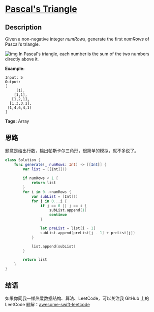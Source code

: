 # [Pascal's Triangle][title]

## Description

Given a non-negative integer *numRows*, generate the first *numRows* of Pascal's triangle.

![img](https://upload.wikimedia.org/wikipedia/commons/0/0d/PascalTriangleAnimated2.gif)
In Pascal's triangle, each number is the sum of the two numbers directly above it.

**Example:**

```
Input: 5
Output:
[
     [1],
    [1,1],
   [1,2,1],
  [1,3,3,1],
 [1,4,6,4,1]
]
```

**Tags:** Array


## 思路

题意是给出行数，输出帕斯卡尔三角形，很简单的模拟，就不多说了。

```swift
class Solution {
    func generate(_ numRows: Int) -> [[Int]] {
        var list = [[Int]]()
    
        if numRows < 1 {
            return list
        }
        for i in 0..<numRows {
            var subList = [Int]()
            for j in 0...i {
                if j == 0 || j == i {
                    subList.append(1)
                    continue
                }

                let preList = list[i - 1]
                subList.append(preList[j - 1] + preList[j])
            }

            list.append(subList)
        }

        return list
    }
}
```


## 结语

如果你同我一样热爱数据结构、算法、LeetCode，可以关注我 GitHub 上的 LeetCode 题解：[awesome-swift-leetcode][zgpeace]



[title]: https://leetcode.com/problems/pascals-triangle
[zgpeace]: https://github.com/zgpeace/awesome-swift-leetcode

